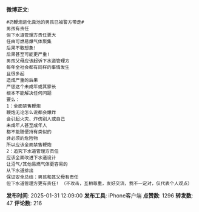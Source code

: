 **微博正文**: 
```
#扔鞭炮进化粪池的男孩已被警方带走#
男孩有责任
但下水道管理方责任更大
任由可燃易爆气体聚集
后果不敢想象!
后果甚至可能更严重!
男孩父母应该起诉下水道管理方
每年全社会都有同样的事情发生
且很多起
造成严重的后果
严惩这个未成年或其家长
根本不能解决任何问题
要么：
1：全面禁售鞭炮
鞭炮无论怎么说都会爆炸
会引起火灾、炸伤别人或自己
未成年人甚至成年人
都不能随便持有类似的
非必须的危险物
所以应该全面禁售鞭炮
2：追究下水道管理方责任
应该全面改进下水道设计
让沼气/其他易燃气体更容易的
从下水道排出
保证安全总结：男孩和其父母有责任
但下水道管理方更有责任! （不攻击，互相尊重，友好交流，我不一定对，仅代表个人观点）
```
**发布时间**: 2025-01-31 12:09:00
**发布工具**: iPhone客户端
**点赞数**: 1296
**转发数**: 47
**评论数**: 216
